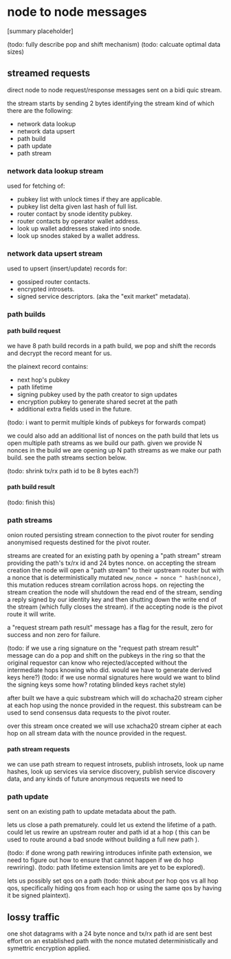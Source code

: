 # node to node messages


[summary placeholder]

(todo: fully describe pop and shift mechanism)
(todo: calcuate optimal data sizes)


## streamed requests

direct node to node request/response messages sent on a bidi quic stream.

the stream starts by sending 2 bytes identifying the stream kind of which there are the following:

* network data lookup
* network data upsert
* path build
* path update
* path stream

### network data lookup stream

used for fetching of:

* pubkey list with unlock times if they are applicable.
* pubkey list delta given last hash of full list.
* router contact by snode identity pubkey.
* router contacts by operator wallet address.
* look up wallet addresses staked into snode.
* look up snodes staked by a wallet address.


### network data upsert stream

used to upsert (insert/update) records for:

* gossiped router contacts.
* encrypted introsets.
* signed service descriptors. (aka the "exit market" metadata).


### path builds

#### path build request

we have 8 path build records in a path build, we pop and shift the records and decrypt the record meant for us.

the plainext record contains:

* next hop's pubkey
* path lifetime
* signing pubkey used by the path creator to sign updates
* encryption pubkey to generate shared secret at the path
* additional extra fields used in the future.


(todo: i want to permit multiple kinds of pubkeys for forwards compat)

we could also add an additional list of nonces on the path build that lets us open multiple path streams as we build our path.
given we provide N nonces in the build we are opening up N path streams as we make our path build. see the path streams section below.

(todo: shrink tx/rx path id to be 8 bytes each?)

#### path build result

(todo: finish this)

### path streams

onion routed persisting stream connection to the pivot router for sending anonymised requests destined for the pivot router.

streams are created for an existing path by opening a "path stream" stream providing the path's tx/rx id and 24 bytes nonce.
on accepting the stream creation the node will open a "path stream" to their upstream router but with a nonce that is deterministically mutated `new_nonce = nonce ^ hash(nonce)`, this mutation reduces stream corrilation across hops.
on rejecting the stream creation the node will shutdown the read end of the stream, sending a reply signed by our identity key and then shutting down the write end of the stream (which fully closes the stream).
if the accepting node is the pivot route it will write. 

a "request stream path result" message has a flag for the result, zero for success and non zero for failure.

(todo: if we use a ring signature on the "request path stream result" message can do a pop and shift on the pubkeys in the ring so that the original requestor can know who rejected/accepted without the intermediate hops knowing who did. would we have to generate derived keys here?)
(todo: if we use normal signatures here would we want to blind the signing keys some how? rotating blinded keys rachet style)

after built we have a quic substream which will do xchacha20 stream cipher at each hop using the nonce provided in the request. this substream can be used to send consensus data requests to the pivot router.

over this stream once created we will use xchacha20 stream cipher at each hop on all stream data with the nounce provided in the request.

#### path stream requests

we can use path stream to request introsets, publish introsets, look up name hashes, look up services via service discovery, publish service discovery data, and any kinds of future anonymous requests we need to 

### path update

sent on an existing path to update metadata about the path.

lets us close a path prematurely. could let us extend the lifetime of a path. could let us rewire an upstream router and path id at a hop ( this can be used to route around a bad snode without building a full new path ).

(todo: if done wrong path rewiring introduces infinite path extension, we need to figure out how to ensure that cannot happen if we do hop rewriring).
(todo: path lifetime extension limits are yet to be explored).

lets us possibly set qos on a path (todo: think about per hop qos vs all hop qos, specifically hiding qos from each hop or using the same qos by having it be signed plaintext). 

## lossy traffic

one shot datagrams with a 24 byte nonce and tx/rx path id are sent best effort on an established path with the nonce mutated deterministically and symettric encryption applied. 
    
